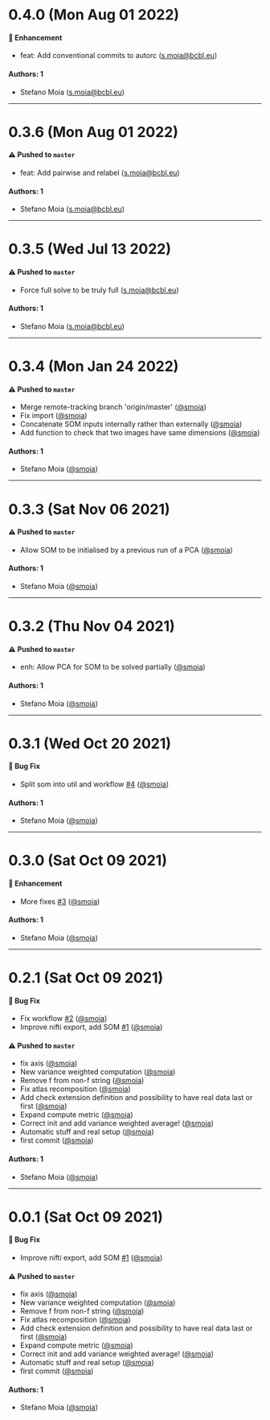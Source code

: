 # 0.4.0 (Mon Aug 01 2022)

#### 🚀 Enhancement

- feat: Add conventional commits to autorc (s.moia@bcbl.eu)

#### Authors: 1

- Stefano Moia (s.moia@bcbl.eu)

---

# 0.3.6 (Mon Aug 01 2022)

#### ⚠️ Pushed to `master`

- feat: Add pairwise and relabel (s.moia@bcbl.eu)

#### Authors: 1

- Stefano Moia (s.moia@bcbl.eu)

---

# 0.3.5 (Wed Jul 13 2022)

#### ⚠️ Pushed to `master`

- Force full solve to be truly full (s.moia@bcbl.eu)

#### Authors: 1

- Stefano Moia (s.moia@bcbl.eu)

---

# 0.3.4 (Mon Jan 24 2022)

#### ⚠️ Pushed to `master`

- Merge remote-tracking branch 'origin/master' ([@smoia](https://github.com/smoia))
- Fix import ([@smoia](https://github.com/smoia))
- Concatenate SOM inputs internally rather than externally ([@smoia](https://github.com/smoia))
- Add function to check that two images have same dimensions ([@smoia](https://github.com/smoia))

#### Authors: 1

- Stefano Moia ([@smoia](https://github.com/smoia))

---

# 0.3.3 (Sat Nov 06 2021)

#### ⚠️ Pushed to `master`

- Allow SOM to be initialised by a previous run of a PCA ([@smoia](https://github.com/smoia))

#### Authors: 1

- Stefano Moia ([@smoia](https://github.com/smoia))

---

# 0.3.2 (Thu Nov 04 2021)

#### ⚠️ Pushed to `master`

- enh: Allow PCA for SOM to be solved partially ([@smoia](https://github.com/smoia))

#### Authors: 1

- Stefano Moia ([@smoia](https://github.com/smoia))

---

# 0.3.1 (Wed Oct 20 2021)

#### 🐛 Bug Fix

- Split som into util and workflow [#4](https://github.com/smoia/niutils/pull/4) ([@smoia](https://github.com/smoia))

#### Authors: 1

- Stefano Moia ([@smoia](https://github.com/smoia))

---

# 0.3.0 (Sat Oct 09 2021)

#### 🚀 Enhancement

- More fixes [#3](https://github.com/smoia/niutils/pull/3) ([@smoia](https://github.com/smoia))

#### Authors: 1

- Stefano Moia ([@smoia](https://github.com/smoia))

---

# 0.2.1 (Sat Oct 09 2021)

#### 🐛 Bug Fix

- Fix workflow [#2](https://github.com/smoia/niutils/pull/2) ([@smoia](https://github.com/smoia))
- Improve nifti export, add SOM [#1](https://github.com/smoia/niutils/pull/1) ([@smoia](https://github.com/smoia))

#### ⚠️ Pushed to `master`

- fix axis ([@smoia](https://github.com/smoia))
- New variance weighted computation ([@smoia](https://github.com/smoia))
- Remove f from non-f string ([@smoia](https://github.com/smoia))
- Fix atlas recomposition ([@smoia](https://github.com/smoia))
- Add check extension definition and possibility to have real data last or first ([@smoia](https://github.com/smoia))
- Expand compute metric ([@smoia](https://github.com/smoia))
- Correct init and add variance weighted average! ([@smoia](https://github.com/smoia))
- Automatic stuff and real setup ([@smoia](https://github.com/smoia))
- first commit ([@smoia](https://github.com/smoia))

#### Authors: 1

- Stefano Moia ([@smoia](https://github.com/smoia))

---

# 0.0.1 (Sat Oct 09 2021)

#### 🐛 Bug Fix

- Improve nifti export, add SOM [#1](https://github.com/smoia/niutils/pull/1) ([@smoia](https://github.com/smoia))

#### ⚠️ Pushed to `master`

- fix axis ([@smoia](https://github.com/smoia))
- New variance weighted computation ([@smoia](https://github.com/smoia))
- Remove f from non-f string ([@smoia](https://github.com/smoia))
- Fix atlas recomposition ([@smoia](https://github.com/smoia))
- Add check extension definition and possibility to have real data last or first ([@smoia](https://github.com/smoia))
- Expand compute metric ([@smoia](https://github.com/smoia))
- Correct init and add variance weighted average! ([@smoia](https://github.com/smoia))
- Automatic stuff and real setup ([@smoia](https://github.com/smoia))
- first commit ([@smoia](https://github.com/smoia))

#### Authors: 1

- Stefano Moia ([@smoia](https://github.com/smoia))
